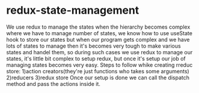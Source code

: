 # redux-state-management
We use redux to manage the states when the hierarchy becomes complex where we have to manage number of states, we know how to use useState hook to store our states but when our program gets complex and we have lots of states to manage then it's becomes very tough to make various states and handel them, so during such cases we use redux to manage our states, it's little bit complex to setup redux, but once it's setup our job of managing states becomes very easy.
Steps to follow whike creating rreduc store:
1)action creators(they're just functions who takes some arguments)
2)reducers
3)redux store
Once our setup is done we can call the dispatch method and pass the actions inside it.
